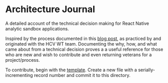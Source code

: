# Architecture Journal

A detailed account of the technical decision making for React Native analytic sandbox applications. 

Inspired by the process documented in this [blog post](http://thinkrelevance.com/blog/2011/11/15/documenting-architecture-decisions), as practiced by and originated with the HCV WT team. Documenting the why, how, and what came about from a technical decision proves a a useful reference for those who are new and wish to contribute and even returning veterans for a project/process.

To contribute, begin with the [template](000-architecture-decision-record-template.md). Create a new file with a serially-incrementing record number and commit it to this directory.
